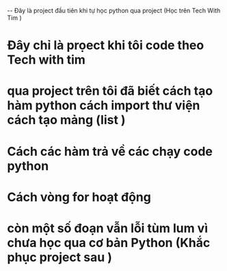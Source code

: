 -- Đây là project đầu tiên khi tự học python qua project (Học trên Tech With Tim )

# Đây chỉ là prọect khi tôi code theo Tech with tim

# qua project trên tôi đã biết cách tạo hàm python cách import thư viện cách tạo mảng (list )

# Cách các hàm trả về các chạy code python

# Cách vòng for hoạt động

# còn một số đoạn vẫn lỗi tùm lum vì chưa học qua cơ bản Python (Khắc phục project sau )
